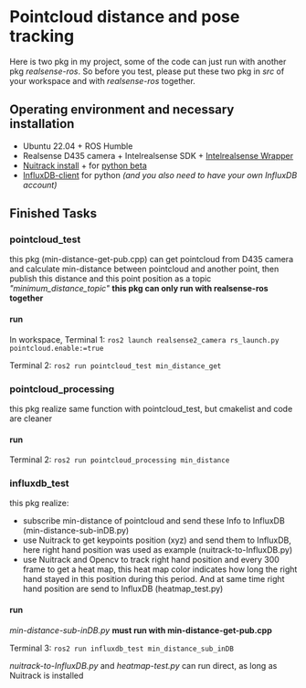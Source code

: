 # Pointcloud distance and pose tracking
Here is two pkg in my project, some of the code can just run with another pkg *realsense-ros*. So before you test, please put these two pkg in *src* of your workspace and with *realsense-ros* together.
## Operating environment and necessary installation
* Ubuntu 22.04 + ROS Humble
* Realsense D435 camera + Intelrealsense SDK + [Intelrealsense Wrapper](https://github.com/IntelRealSense/realsense-ros)
* [Nuitrack install](https://github.com/3DiVi/nuitrack-sdk) + for [python beta](https://github.com/3DiVi/nuitrack-sdk/blob/master/PythonNuitrack-beta/README.MD)
* [InfluxDB-client](https://www.influxdata.com/blog/getting-started-python-influxdb/) for python *(and you also need to have your own InfluxDB account)*
## Finished Tasks
### pointcloud_test
this pkg (min-distance-get-pub.cpp) can get pointcloud from D435 camera and calculate min-distance between pointcloud and another point, then publish this distance and this point position as a topic *"minimum_distance_topic"*
**this pkg can only run with realsense-ros together**
#### run
In workspace, Terminal 1:
`ros2 launch realsense2_camera rs_launch.py pointcloud.enable:=true`

Terminal 2:
`ros2 run pointcloud_test min_distance_get`
### pointcloud_processing
this pkg realize same function with pointcloud_test, but cmakelist and code are cleaner
#### run
Terminal 2:
`ros2 run pointcloud_processing min_distance`

### influxdb_test
this pkg realize:
* subscribe min-distance of pointcloud and send these Info to InfluxDB (min-distance-sub-inDB.py)
* use Nuitrack to get keypoints position (xyz) and send them to InfluxDB, here right hand position was used as example (nuitrack-to-InfluxDB.py)
* use Nuitrack and Opencv to track right hand position and every 300 frame to get a heat map, this heat map color indicates how long the right hand stayed in this position during this period. And at same time right hand position are send to InfluxDB (heatmap_test.py)
#### run
*min-distance-sub-inDB.py* **must run with min-distance-get-pub.cpp**

Terminal 3:
`ros2 run influxdb_test min_distance_sub_inDB`

*nuitrack-to-InfluxDB.py* and *heatmap-test.py* can run direct, as long as Nuitrack is installed



